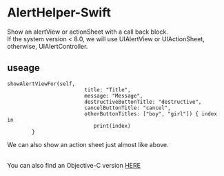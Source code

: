 # AlertHelper-Swift

Show an alertView or actionSheet with a call back block.<br>
If the system version < 8.0, we will use UIAlertView  or UIActionSheet, otherwise, UIAlertController.

useage
---
```
showAlertViewFor(self,
                         title: "Title",
                         message: "Message",
                         destructiveButtonTitle: "destructive",
                         cancelButtonTitle: "cancel",
                         otherButtonTitles: ["boy", "girl"]) { index in
                            print(index)
        }
```
  
  We can also show an action sheet just almost like above.<br>
  <br>
  
  You can also find an Objective-C version [HERE](https://github.com/DingHub/AlertHelper-OC)
